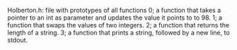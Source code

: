 Holberton.h: file with prototypes of all functions
0; a function that takes a pointer to an int as parameter and updates the value it points to to 98.
1; a function that swaps the values of two integers.
2; a function that returns the length of a string.
3; a function that prints a string, followed by a new line, to stdout.